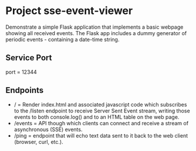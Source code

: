 # Project sse-event-viewer
Demonstrate a simple Flask application that implements a basic webpage showing all received events.
The Flask app includes a dummy generator of periodic events - containing a date-time string.

## Service Port
port = 12344

## Endpoints
* / = Render index.html and associated javascript code which subscribes to the /listen endpoint to receive Server Sent Event stream, writing those events to both console.log() and to an HTML table on the web page.
* /events = API though which clients can connect and receive a stream of asynchronous (SSE) events.
* /ping = endpoint that will echo text data sent to it back to the web client (browser, curl, etc.).
